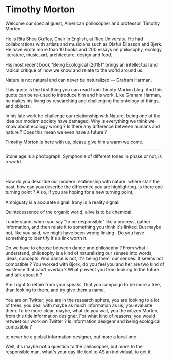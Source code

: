 # Timothy Morton

Welcome our special guest, American philosopher and professor, Timothy Morten. 

He is Rita Shea Guffey, Chair in English, at Rice University. He had collaborations with artists and musicians such as Olafur Eliasson and Bjørk. He have wrote more than 10 books and 200 essays on philosophy, ecology, literature, music, art, architecture, design and food. 

His most recent book “Being Ecological (2018)” brings an intellectual and radical critique of how we know and relate to the world around us.

Nature is not natural and can never be naturalized — Graham Harman.

This quote is the first thing you can read from Timoty Morton blog. And this quote can be re-used to introduce him and his work. Like Graham Harman, he makes his living by researching and challenging the ontology of things, and objects. 

In his late work he challenge our relationship with Nature, being one of the idea our modern society have damaged. Why is everything we think we know about ecology wrong ? Is there any difference between humans and nature ? Does this mean we even have a future ?

Timothy Morton is here with us, please give him a warm welcome. 

---

Stone age is a photograph.
Symphonie of different tones in phase or not, is a world.

--

How do you describe our modern relationship with nature.
where start the past, how can you describe the difference you are highlighting.
Is there one turning point ? 
Also, if you are hoping for a new turning point, 

Ambiguaty is a accurate signal.
Irony is a reality signal.

Quintecessence of the organic world, alive is to be chemical.

I understand, when you say "to be responsible" like a process, gather information, and then relate it to something you think it's linked. But maybe not, like you said, we might have been wrong linking . Do you have something to identify it's a link worth it.





Do we have to choose between dance and philosophy ? From what I understand, philosophy is a kind of naturalizing our senses into words, ideas, concepts. And dance is not, it's being them, our senses. It seems not compatible ?
You worked with Bjork, do you feel you and her are two kind of existence that can't overlap ? What prevent you from looking to the future and talk about it ?







Am I right to retain from your speaks, that you campaign to be more a tree, than looking to them, and try give them a name. 


You are on Twitter, you are in the research sphere, you are looking to a lot of trees,
you deal with maybe as much information as us, you evaluate them. 
To be more clear, maybe, what do you wait, you the citizen Morten, from this title information designer. For what kind of reasons, you would retweet our work on Twitter ? Is information desigenr and being ecological compatible ?


 to never be a global information designer, but more a local one. 

Well, it's maybe not a question to the philosopher, but more to the responsible man, what's your day life tool to AS an individual, to get it. 

